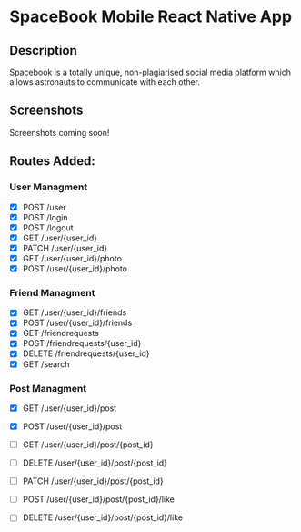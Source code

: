 # SpaceBook Mobile React Native App

## Description
Spacebook is a totally unique, non-plagiarised social media platform which allows astronauts to communicate with each other.

## Screenshots
Screenshots coming soon!

## Routes Added:

### User Managment
- [x] POST /user
- [x] POST /login
- [x] POST /logout
- [x] GET /user/{user_id}
- [x] PATCH /user/{user_id}
- [x] GET /user/{user_id}/photo
- [x] POST /user/{user_id}/photo

### Friend Managment
- [x] GET /user/{user_id}/friends
- [x] POST /user/{user_id}/friends
- [x] GET /friendrequests
- [x] POST /friendrequests/{user_id}
- [x] DELETE /friendrequests/{user_id}
- [x] GET /search

### Post Managment
- [x] GET /user/{user_id}/post
- [x] POST /user/{user_id}/post

- [ ] GET /user/{user_id}/post/{post_id}

- [ ] DELETE /user/{user_id}/post/{post_id}
- [ ] PATCH /user/{user_id}/post/{post_id}

- [ ] POST /user/{user_id}/post/{post_id}/like
- [ ] DELETE /user/{user_id}/post/{post_id}/like